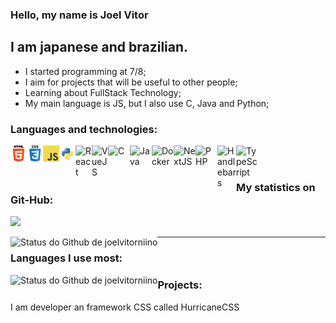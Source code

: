 ### Hello, my name is Joel Vitor 

## I am japanese and brazilian.
- I started programming at 7/8;
- I aim for projects that will be useful to other people;
- Learning about FullStack Technology;
- My main language is JS, but I also use C, Java and Python;

### Languages and technologies:

<div>
<img align="left" alt="HTML5" width="26px" src="https://raw.githubusercontent.com/github/explore/80688e429a7d4ef2fca1e82350fe8e3517d3494d/topics/html/html.png">
<img align="left" alt="CSS" width="26px" src="https://raw.githubusercontent.com/github/explore/80688e429a7d4ef2fca1e82350fe8e3517d3494d/topics/css/css.png" />
<img align="left" alt="JavaScript" width="26px" src="https://raw.githubusercontent.com/github/explore/80688e429a7d4ef2fca1e82350fe8e3517d3494d/topics/javascript/javascript.png" />
<img align="left" alt="Python" width="26px" src="https://raw.githubusercontent.com/github/explore/80688e429a7d4ef2fca1e82350fe8e3517d3494d/topics/python/python.png" />
<img align="left" alt="React" width="26px" src="https://bognarjunior.files.wordpress.com/2018/03/if_react-js_logo_1174949.png" />
<img align="left" alt="VueJS" width="26px" src="https://cdn.iconscout.com/icon/free/png-256/vue-282497.png">
<img align="left" alt="C" width="35px" src="https://cdn.iconscout.com/icon/free/png-256/c-programming-569564.png">
<img align="left" alt="Java" width="35px" src="https://logospng.org/download/java/logo-java-256.png">
<img align="left" alt="Docker" width="35px" src="https://d1q6f0aelx0por.cloudfront.net/product-logos/644d2f15-c5db-4731-a353-ace6235841fa-registry.png">
<img align="left" alt="NextJS" width="35px" src="https://styles.redditmedia.com/t5_3h7yi/styles/communityIcon_9ds9kugm99g51.png?width=256&s=3ee4c30d4736dc4024319d53c20c6dacb5d11bb0">
<img align="left" alt="PHP" width="35px" src="https://www.svgrepo.com/show/303208/php-1-logo.svg">
<img align="left" alt="Handlebars" width="30px" src="https://cdn.iconscout.com/icon/free/png-256/handlebars-1-285290.png">
<img align="left" alt="TypeScript" width="35px" src="https://cdn.iconscout.com/icon/free/png-256/typescript-1174965.png">
</div>
<br />
<br />

### My statistics on Git-Hub:
![](http://estruyf-github.azurewebsites.net/api/VisitorHit?user=joelvitorniino&repo=joelvitorniino&countColorcountColor)

<img align="left" alt="Status do Github de joelvitorniino" src="https://github-readme-stats.vercel.app/api?username=joelvitorniino&show_icons=true&hide_border=true&count_private=true">

---

### Languages I use most:

<img align="left" alt="Status do Github de joelvitorniino" src="https://github-readme-stats.vercel.app/api/top-langs/?username=joelvitorniino&&langs_count=12&count_private=true&layout=compact&hide=Jupyter%20Notebook">

### Projects:

I am developer an framework CSS called HurricaneCSS